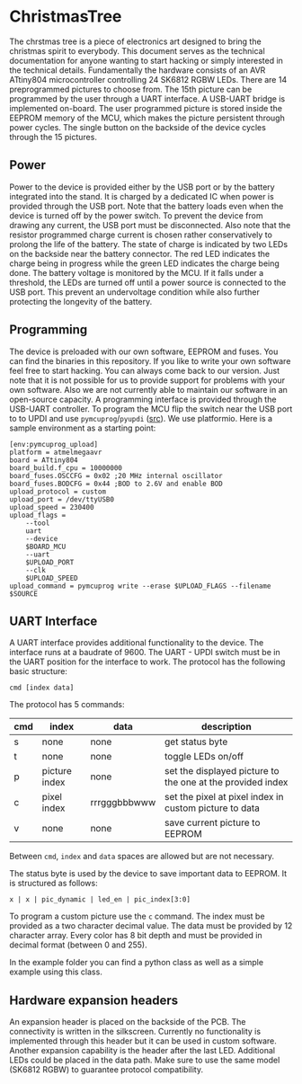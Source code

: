 # ChristmasTree
The chrstmas tree is a piece of electronics art designed to bring the christmas spirit to everybody. This document serves as the technical documentation for anyone wanting to start hacking or simply interested in the technical details.
Fundamentally the hardware consists of an AVR ATtiny804 microcontroller controlling 24 SK6812 RGBW LEDs. There are 14 preprogrammed pictures to choose from. The 15th picture can be programmed by the user through a UART interface. A USB-UART bridge is implemented on-board. The user programmed picture is stored inside the EEPROM memory of the MCU, which makes the picture persistent through power cycles. The single button on the backside of the device cycles through the 15 pictures.
## Power
Power to the device is provided either by the USB port or by the battery integrated into the stand. It is charged by a dedicated IC when power is provided through the USB port. Note that the battery loads even when the device is turned off by the power switch. To prevent the device from drawing any current, the USB port must be disconnected. Also note that the resistor programmed charge current is chosen rather conservatively to prolong the life of the battery. The state of charge is indicated by two LEDs on the backside near the battery connector. The red LED indicates the charge being in progress while the green LED indicates the charge being done. The battery voltage is monitored by the MCU. If it falls under a threshold, the LEDs are turned off until a power source is connected to the USB port. This prevent an undervoltage condition while also further protecting the longevity of the battery.
## Programming
The device is preloaded with our own software, EEPROM and fuses. You can find the binaries in this repository. If you like to write your own software feel free to start hacking. You can always come back to our version. Just note that it is not possible for us to provide support for problems with your own software. Also we are not currently able to maintain our software in an open-source capacity.
A programming interface is provided through the USB-UART controller. To program the MCU flip the switch near the USB port to to UPDI and use `pymcuprog`/`pyupdi` ([src](https://github.com/microchip-pic-avr-tools/pymcuprog)).
We use platformio. Here is a sample environment as a starting point:

    [env:pymcuprog_upload]
    platform = atmelmegaavr
    board = ATtiny804
    board_build.f_cpu = 10000000
    board_fuses.OSCCFG = 0x02 ;20 MHz internal oscillator
    board_fuses.BODCFG = 0x44 ;BOD to 2.6V and enable BOD
    upload_protocol = custom
    upload_port = /dev/ttyUSB0
    upload_speed = 230400
    upload_flags =
        --tool
        uart
        --device
        $BOARD_MCU
        --uart
        $UPLOAD_PORT
        --clk
        $UPLOAD_SPEED
    upload_command = pymcuprog write --erase $UPLOAD_FLAGS --filename $SOURCE

## UART Interface
A UART interface provides additional functionality to the device. The interface runs at a baudrate of 9600. The UART - UPDI switch must be in the UART position for the interface to work. The protocol has the following basic structure:

`cmd [index data]`

The protocol has 5 commands:

| cmd | index | data | description |
| - | - | - | - |
| s | none | none | get status byte |
| t | none | none | toggle LEDs on/off |
| p | picture index | none | set the displayed picture to the one at the provided index |
| c | pixel index | rrrgggbbbwww | set the pixel at pixel index in custom picture to data |
| v | none | none | save current picture to EEPROM |

Between `cmd`, `index` and `data` spaces are allowed but are not necessary.

The status byte is used by the device to save important data to EEPROM. It is structured as follows:

`x | x | pic_dynamic | led_en | pic_index[3:0]`

To program a custom picture use the `c` command. The index must be provided as a two character decimal value. The data must be provided by 12 character array. Every color has 8 bit depth and must be provided in decimal format (between 0 and 255).

In the example folder you can find a python class as well as a simple example using this class.
## Hardware expansion headers
An expansion header is placed on the backside of the PCB. The connectivity is written in the silkscreen. Currently no functionality is implemented through this header but it can be used in custom software. Another expansion capability is the header after the last LED. Additional LEDs could be placed in the data path. Make sure to use the same model (SK6812 RGBW) to guarantee protocol compatibility. 